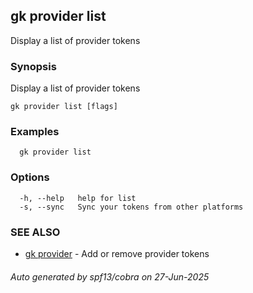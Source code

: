 ## gk provider list

Display a list of provider tokens

### Synopsis

Display a list of provider tokens

```
gk provider list [flags]
```

### Examples

```
  gk provider list
```

### Options

```
  -h, --help   help for list
  -s, --sync   Sync your tokens from other platforms
```

### SEE ALSO

* [gk provider](gk_provider.md)	 - Add or remove provider tokens

###### Auto generated by spf13/cobra on 27-Jun-2025
